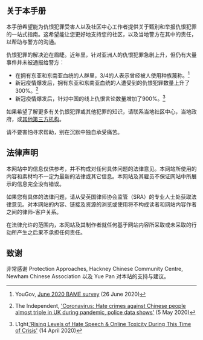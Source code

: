 ## 关于本手册

本手册希望能为仇恨犯罪受害人以及社区中心工作者提供关于甄别和举报仇恨犯罪的一站式指南。这希望能让您更好地支持您的社区，以及当地警方在其中的责任，以帮助与警方的沟通。

仇恨犯罪的解决迫在眉睫。近年里，针对亚洲人的仇恨犯罪急剧上升，但仍有大量事件并未被通报给警方：

- 在拥有东亚和东南亚血统的人群里，3/4的人表示曾经被人使用种族蔑称。[^1]
- 新冠疫情爆发后，拥有东亚和东南亚血统的人遭受到的仇恨犯罪数量上升了300%。[^2]
- 新冠疫情爆发后，针对中国的线上仇恨言论数量增加了900%。[^3]

如果希望了解更多有关仇恨犯罪或其他犯罪的知识，请联系当地社区中心，当地政府，或[其他第三方机构](/content/zh-hans/support)。

请不要害怕寻求帮助，别在沉默中独自承受痛苦。

## 法律声明

本网站中的信息仅供参考，并不构成对任何具体问题的法律意见。本网站所使用的内容和素材均不一定为最新的法律或其它信息。本网站及其雇员不保证网站中所展示的信息完全没有错误。

如果您有具体的法律问题，请从受英国律师协会监管（SRA）的专业人士处获取法律意见。对本网站的内容、链接及资源的浏览或使用将不构成读者和网站内容作者之间的律师-客户关系。

在法律允许的范围内，本网站及其制作者就任何基于网站内容所采取或未采取的行动所产生之后果不承担任何责任。

## 致谢

非常感谢 Protection Approaches, Hackney Chinese Community Centre, Newham Chinese Association 以及 Yue Pan 对本站的支持与建议。

[^1]: YouGov, [June 2020 BAME survey](https://docs.cdn.yougov.com/6pg6w1fadp/YouGov%20Racism%20BAME%20June%202020%202.pdf) (26 June 2020)
[^2]: The Independent, ['Coronavirus: Hate crimes against Chinese people almost triple in UK during pandemic, police data shows'](https://www.independent.co.uk/news/uk/home-news/coronavirus-uk-hate-crimes-chinese-people-china-a9499991.html) (5 May 2020)
[^3]: L1ght,['Rising Levels of Hate Speech & Online Toxicity During This Time of Crisis'](https://l1ght.com/Toxicity_during_coronavirus_Report-L1ght.pdf) (14 April 2020)
